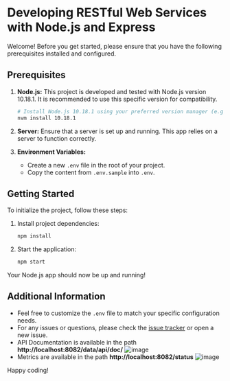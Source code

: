 # Developing RESTful Web Services with Node.js and Express

Welcome! Before you get started, please ensure that you have the following prerequisites installed and configured.

## Prerequisites

1. **Node.js:** This project is developed and tested with Node.js version 10.18.1. It is recommended to use this specific version for compatibility.

    ```bash
    # Install Node.js 10.18.1 using your preferred version manager (e.g., nvm or n)
    nvm install 10.18.1
    ```

2. **Server:** Ensure that a server is set up and running. This app relies on a server to function correctly.

3. **Environment Variables:**
    - Create a new `.env` file in the root of your project.
    - Copy the content from `.env.sample` into `.env`.

## Getting Started

To initialize the project, follow these steps:

1. Install project dependencies:

    ```bash
    npm install
    ```

2. Start the application:

    ```bash
    npm start
    ```

Your Node.js app should now be up and running!

## Additional Information

- Feel free to customize the `.env` file to match your specific configuration needs.
- For any issues or questions, please check the [issue tracker](link-to-issues) or open a new issue.
- API Documentation is available in the path **http://localhost:8082/data/api/doc/**
![image](https://github.com/MKarapiperakis/node-app/assets/80547372/b57e9183-fb4c-4212-b6f2-f7c846216776)
- Metrics are available in the path **http://localhost:8082/status**
![image](https://github.com/MKarapiperakis/node-app/assets/80547372/06dbbde6-8691-48ff-80fa-441384ad6f15)





Happy coding!
